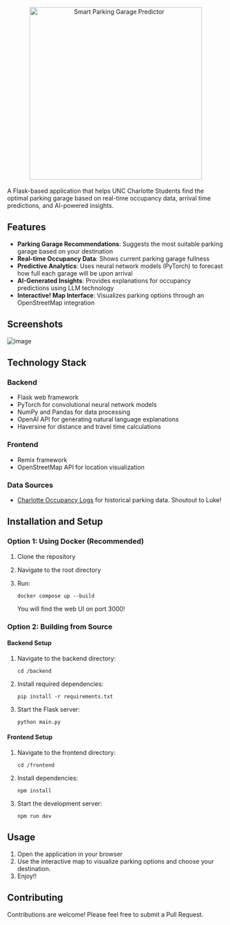 <div align="center">
  <img src="https://github.com/user-attachments/assets/2c78b4a2-a79f-49ab-a077-8dddfa435922" alt="Smart Parking Garage Predictor" width="400"/>
</div>

<br> 
A Flask-based application that helps UNC Charlotte Students find the optimal parking garage based on real-time occupancy data, arrival time predictions, and AI-powered insights.

## Features

- **Parking Garage Recommendations**: Suggests the most suitable parking garage based on your destination
- **Real-time Occupancy Data**: Shows current parking garage fullness
- **Predictive Analytics**: Uses neural network models (PyTorch) to forecast how full each garage will be upon arrival
- **AI-Generated Insights**: Provides explanations for occupancy predictions using LLM technology
- **Interactive!
 Map Interface**: Visualizes parking options through an OpenStreetMap integration

## Screenshots
![image](https://github.com/user-attachments/assets/8a0bd269-0255-4e3b-99c4-30033338d6ec)

## Technology Stack

### Backend
- Flask web framework
- PyTorch for convolutional neural network models
- NumPy and Pandas for data processing
- OpenAI API for generating natural language explanations
- Haversine for distance and travel time calculations

### Frontend
- Remix framework
- OpenStreetMap API for location visualization

### Data Sources
- [Charlotte Occupancy Logs](https://github.com/Occupancy/CharlotteOccupancyLogs/tree/3b1dd8a2dec70562b88f798ea858c2e96560a9d6) for historical parking data. Shoutout to Luke!

## Installation and Setup

### Option 1: Using Docker (Recommended)

1. Clone the repository
2. Navigate to the root directory
3. Run:
   
   ```
   docker compose up --build
   ```

   You will find the web UI on port 3000!

### Option 2: Building from Source

#### Backend Setup
1. Navigate to the backend directory:
   
   ```
   cd /backend
   ```
  
3. Install required dependencies:
   ```
   pip install -r requirements.txt
   ```
4. Start the Flask server:
   
   ```
   python main.py
   ```

#### Frontend Setup
1. Navigate to the frontend directory:
   
   ```
   cd /frontend
   ```
  
3. Install dependencies:
   
   ```
   npm install
   ```
   
5. Start the development server:
   
   ```
   npm run dev
   ```

## Usage

1. Open the application in your browser
2. Use the interactive map to visualize parking options and choose your destination.
3. Enjoy!!

## Contributing

Contributions are welcome! Please feel free to submit a Pull Request.
